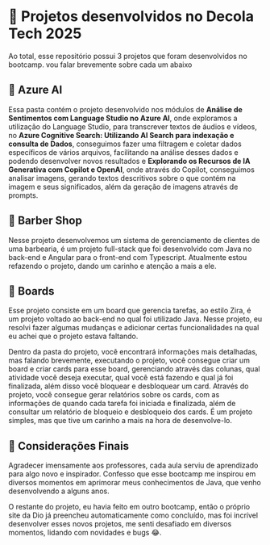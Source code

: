 
# 🍊 Projetos desenvolvidos no Decola Tech 2025

Ao total, esse repositório possui 3 projetos que foram desenvolvidos no bootcamp. vou falar brevemente sobre cada um abaixo

## 🔹 Azure AI

Essa pasta contém o projeto desenvolvido nos módulos de **Análise de Sentimentos com Language Studio no Azure AI**, onde exploramos a utilização do Language Studio, para transcrever textos de áudios e vídeos, no **Azure Cognitive Search: Utilizando AI Search para indexação e consulta de Dados**, conseguimos fazer uma filtragem e coletar dados específicos de vários arquivos, facilitando na análise desses dados e podendo desenvolver novos resultados e **Explorando os Recursos de IA Generativa com Copilot e OpenAI**, onde através do Copilot, conseguimos analisar imagens, gerando textos descritivos sobre o que contém na imagem e seus significados, além da geração de imagens através de prompts.

## 🔹 Barber Shop

Nesse projeto desenvolvemos um sistema de gerenciamento de clientes de uma barbearia, é um projeto full-stack que foi desenvolvido com Java no back-end e Angular para o front-end com Typescript. Atualmente estou refazendo o projeto, dando um carinho e atenção a mais a ele.

## 🔹 Boards

Esse projeto consiste em um board que gerencia tarefas, ao estilo Zira, é um projeto voltado ao back-end no qual foi utilizado Java. Nesse projeto, eu resolvi fazer algumas mudanças e adicionar certas funcionalidades na qual eu achei que o projeto estava faltando. 

Dentro da pasta do projeto, você encontrará informações mais detalhadas, mas falando brevemente, executando o projeto, você consegue criar um board e criar cards para esse board, gerenciando através das colunas, qual atividade você deseja executar, qual você está fazendo e qual já foi finalizada, além disso você bloquear e desbloquear um card. Através do projeto, você consegue gerar relatórios sobre os cards, com as informações de quando cada tarefa foi iniciada e finalizada, além de consultar um relatório de bloqueio e desbloqueio dos cards. É um projeto simples, mas que tive um carinho a mais na hora de desenvolve-lo.

## 🔻 Considerações Finais

Agradecer imensamente aos professores, cada aula serviu de aprendizado para algo novo e inspirador. Confesso que esse bootcamp me inspirou em diversos momentos em aprimorar meus conhecimentos de Java, que venho desenvolvendo a alguns anos. 

O restante do projeto, eu havia feito em outro bootcamp, então o próprio site da Dio já preencheu automaticamente como concluído, mas foi incrível desenvolver esses novos projetos, me senti desafiado em diversos momentos, lidando com novidades e bugs 😂.
